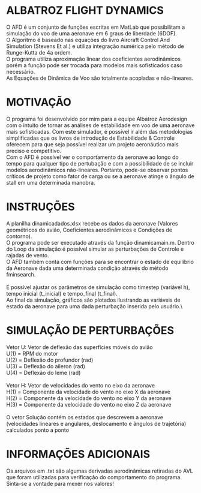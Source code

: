 # ALBATROZ FLIGHT DYNAMICS

O AFD é um conjunto de funções escritas em MatLab que possibilitam a simulação do voo de uma aeronave em 6 graus de liberdade (6DOF).\
O Algoritmo é baseado nas equações do livro Aircraft Control And Simulation (Stevens Et al.) e utiliza integração numérica pelo método de Runge-Kutta de 4a ordem.\
O programa utiliza aproximação linear dos coeficientes aerodinâmicos porém a função pode ser trocada para modelos mais sofisticados caso necessário.\
As Equações de Dinâmica de Voo são totalmente acopladas e não-lineares.

# MOTIVAÇÃO
O programa foi desenvolvido por mim para a equipe Albatroz Aerodesign com o intuito de tornar as análises de estabilidade em voo de uma aeronave mais sofisticadas. Com este simulador, é possível ir além das metodologias simplificadas que os livros de introdução de Estabilidade & Controle oferecem para que seja possível realizar um projeto aeronáutico mais preciso e competitivo.\
Com o AFD é possível ver o comportamento da aeronave ao longo do tempo para qualquer tipo de pertubação e com a possibilidade de se incluir modelos aerodinâmicos não-lineares. Portanto, pode-se observar pontos críticos de projeto como fator de carga ou se a aeronave atinge o ângulo de stall em uma determinada manobra.


# INSTRUÇÕES
A planilha dinamicadados.xlsx recebe os dados da aeronave (Valores geométricos do avião, Coeficientes aerodinâmicos e Condições de contorno).\
O programa pode ser executado através da função dinamicamain.m. Dentro do Loop da simulação é possível simular as perturbações de Controle e rajadas de vento.\
O AFD também conta com funções para se encontrar o estado de equilíbrio da Aeronave dada uma determinada condição através do método fminsearch.\
\
É possível ajustar os parâmetros de simulação como timestep (variável h), tempo inicial (t_inicial) e tempo_final (t_final).\
Ao final da simulação, gráficos são plotados ilustrando as variáveis de estado da aeronave para uma dada perturbação inserida pelo usuário.\

# SIMULAÇÃO DE PERTURBAÇÕES
Vetor U: Vetor de deflexão das superfícies móveis do avião\
U(1) = RPM do motor\
U(2) = Deflexão do profundor (rad)\
U(3) = Deflexão do aileron (rad)\
U(4) = Deflexão do leme (rad)\
\
Vetor H: Vetor de velocidades do vento no eixo da aeronave\
H(1) = Componente da velocidade do vento no eixo X da aeronave\
H(2) = Componente da velocidade do vento no eixo Y da aeronave\
H(3) = Componente da velocidade do vento no eixo Z da aeronave\
\
O vetor Solução contém os estados que descrevem a aeronave (velocidades lineares e angulares, deslocamento e ângulos de trajetória) calculados ponto a ponto

# INFORMAÇÕES ADICIONAIS
Os arquivos em .txt são algumas derivadas aerodinâmicas retiradas do AVL que foram utilizadas para verificação do comportamento do programa. Sinta-se a vontade para mexer nos valores!
